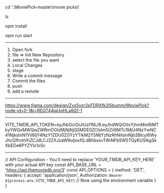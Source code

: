 cd '.\MoviePick-master\movie picks\’

ls

npm install

npm run start

______________________________________________________________

1. Open fork
2. file ⇒ Init New Repository
3. select the file you want
4. Local Changes
5. stage
6. Write a commit message
7. Commit the files
8. push
9. add a remote

______________________________________________________________

https://www.figma.com/design/Zvs5yzr2pFDRXfk2I5bumm/MoviePick?node-id=0-1&t=REQT44jaUqHLa8Q1-1

______________________________________________________________

VITE_TMDB_API_TOKEN=eyJhbGciOiJIUzI1NiJ9.eyJhdWQiOiIxYjhmMmRiMTkyYWQxMWQwZWRmOGIzMjNjNjQ5MDE0ZCIsIm5iZiI6MTc1MjU4NzYwNC41NjksInN1YiI6IjY4NzY1ZDU0ZGYzYTlkM2Y5MjYzNzRhNiIsInNjb3BlcyI6WyJhcGlfcmVhZCJdLCJ2ZXJzaW9uIjoxfQ.dBhbssvT4hNFb5W5TQyKUSIkgSkXbEDe6PYZYIx1o5c

______________________________________________________________

// API Configuration - You'll need to replace 'YOUR_TMDB_API_KEY_HERE' with your actual API key
const API_BASE_URL = 'https://api.themoviedb.org/3'
const API_OPTIONS = {
  method: 'GET',
  headers: {
    accept: 'application/json',
    Authorization: `Bearer ${process.env.VITE_TMDB_API_KEY}` // Now using the environment variable
  }
}
